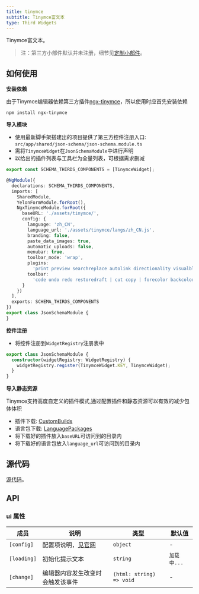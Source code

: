 ```yaml
---
title: tinymce
subtitle: Tinymce富文本
type: Third Widgets
---
```


Tinymce富文本。

> 注：第三方小部件默认并未注册，细节见[定制小部件](https://ng.yunzainfo.com/form/customize)。


## 如何使用

**安装依赖**

由于Tinymce编辑器依赖第三方插件[ngx-tinymce](https://github.com/cipchk/ngx-tinymce)，所以使用时应首先安装依赖

`npm install ngx-tinymce`

**导入模块**

- 使用最新脚手架搭建出的项目提供了第三方控件注册入口: `src/app/shared/json-schema/json-schema.module.ts`
- 需将`TinymceWidget`在`JsonSchemaModule`中进行声明
- 以给出的插件列表与工具栏为全量列表，可根据需求删减

```ts
export const SCHEMA_THIRDS_COMPONENTS = [TinymceWidget];

@NgModule({
  declarations: SCHEMA_THIRDS_COMPONENTS,
  imports: [
    SharedModule,
    YelonFormModule.forRoot(),
    NgxTinymceModule.forRoot({
      baseURL: './assets/tinymce/',
      config: {
        language: 'zh_CN',
        language_url: './assets/tinymce/langs/zh_CN.js',
        branding: false,
        paste_data_images: true,
        automatic_uploads: false,
        menubar: true,
        toolbar_mode: 'wrap',
        plugins:
          'print preview searchreplace autolink directionality visualblocks visualchars fullscreen image link media template code codesample table charmap hr pagebreak nonbreaking anchor insertdatetime advlist lists wordcount image textpattern help emoticons autosave autoresize',
        toolbar:
          'code undo redo restoredraft | cut copy | forecolor backcolor bold italic underline strikethrough link anchor | alignleft aligncenter alignright alignjustify outdent indent | styleselect formatselect fontselect fontsizeselect | bullist numlist | blockquote subscript superscript removeformat |  table image media charmap emoticons hr pagebreak insertdatetime print preview | fullscreen |  indent2em'
      }
    })
  ],
  exports: SCHEMA_THIRDS_COMPONENTS
})
export class JsonSchemaModule {
}
```

**控件注册**

- 将控件注册到`WidgetRegistry`注册表中

```ts
export class JsonSchemaModule {
  constructor(widgetRegistry: WidgetRegistry) {
    widgetRegistry.register(TinymceWidget.KEY, TinymceWidget);
  }
}
```

**导入静态资源**

Tinymce支持高度自定义的插件模式,通过配置插件和静态资源可以有效的减少包体体积

- 插件下载: [CustomBuilds](https://www.tiny.cloud/get-tiny/custom-builds/)
- 语言包下载: [LanguagePackages](https://www.tiny.cloud/get-tiny/language-packages/)
- 将下载好的插件放入`baseURL`可访问到的目录内
- 将下载好的语言包放入`language_url`可访问到的目录内


## 源代码

[源代码](https://github.com/hbyunzai/yelon/tree/master/packages/form/widgets-third/tinymce)。

## API

### ui 属性

| 成员 | 说明 | 类型 | 默认值 |
|----|----|----|-----|
| `[config]` | 配置项说明，[见官网](https://www.tinymce.com/docs/configure/integration-and-setup/) | `object` | - |
| `[loading]` | 初始化提示文本 | `string` | `加载中...` |
| `[change]` | 编辑器内容发生改变时会触发该事件 | `(html: string) => void` | - |
